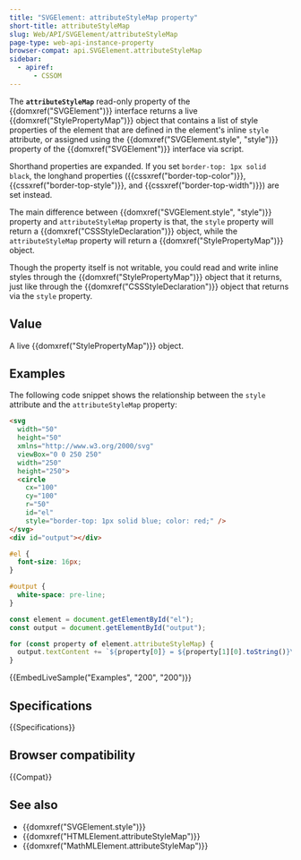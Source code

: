 ```yaml
---
title: "SVGElement: attributeStyleMap property"
short-title: attributeStyleMap
slug: Web/API/SVGElement/attributeStyleMap
page-type: web-api-instance-property
browser-compat: api.SVGElement.attributeStyleMap
sidebar:
  - apiref:
      - CSSOM
---
```


The **`attributeStyleMap`** read-only property of the {{domxref("SVGElement")}} interface returns a live {{domxref("StylePropertyMap")}} object that contains a list of style properties of the element that are defined in the element's inline `style` attribute, or assigned using the {{domxref("SVGElement.style", "style")}} property of the {{domxref("SVGElement")}} interface via script.

Shorthand properties are expanded. If you set `border-top: 1px solid black`, the longhand properties ({{cssxref("border-top-color")}}, {{cssxref("border-top-style")}}, and {{cssxref("border-top-width")}}) are set instead.

The main difference between {{domxref("SVGElement.style", "style")}} property and `attributeStyleMap` property is that, the `style` property will return a {{domxref("CSSStyleDeclaration")}} object, while the `attributeStyleMap` property will return a {{domxref("StylePropertyMap")}} object.

Though the property itself is not writable, you could read and write inline styles through the {{domxref("StylePropertyMap")}} object that it returns, just like through the {{domxref("CSSStyleDeclaration")}} object that returns via the `style` property.

## Value

A live {{domxref("StylePropertyMap")}} object.

## Examples

The following code snippet shows the relationship between the `style` attribute and the `attributeStyleMap` property:

```html
<svg
  width="50"
  height="50"
  xmlns="http://www.w3.org/2000/svg"
  viewBox="0 0 250 250"
  width="250"
  height="250">
  <circle
    cx="100"
    cy="100"
    r="50"
    id="el"
    style="border-top: 1px solid blue; color: red;" />
</svg>
<div id="output"></div>
```

```css
#el {
  font-size: 16px;
}

#output {
  white-space: pre-line;
}
```

```js
const element = document.getElementById("el");
const output = document.getElementById("output");

for (const property of element.attributeStyleMap) {
  output.textContent += `${property[0]} = ${property[1][0].toString()}\n`;
}
```

{{EmbedLiveSample("Examples", "200", "200")}}

## Specifications

{{Specifications}}

## Browser compatibility

{{Compat}}

## See also

- {{domxref("SVGElement.style")}}
- {{domxref("HTMLElement.attributeStyleMap")}}
- {{domxref("MathMLElement.attributeStyleMap")}}
